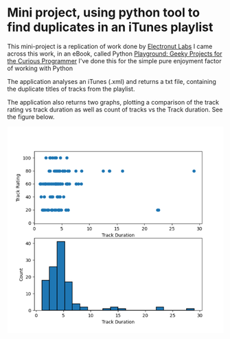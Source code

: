 # Mini project, using python tool to find duplicates in an iTunes playlist


This mini-project is a replication of work done by [Electronut Labs](http://electronut.in/)
I came across this work, in an eBook, called Python [Playground: Geeky Projects for the Curious Programmer](https://g.co/kgs/quxp9B)
I've done this for the simple pure enjoyment factor of working with Python

The application analyses an iTunes (.xml) and returns a txt file, containing the duplicate titles of tracks from the playlist.

The application also returns two graphs, plotting a comparison of  the track rating vs track duration as well as count of tracks vs the Track duration.  See the figure below.

![Graph showing track and ratings comparisons](https://github.com/ddeveloper72/itunes-duplicates-pp/blob/main/image/Figure_1.png "Graph showing track and ratings comparisons")
